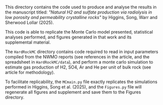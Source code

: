 
This directory contains the code used to produce and analyse the results in the manuscript titled: *"Natural H2 and sulfate production via radiolysis in low porosity and permeability crystalline rocks"* by Higgins, Song, Warr and Sherwood Lollar (2025).

This code is able to replicate the Monte Carlo model presented, statistical analyses performed, and figures generated in that work and its supplemental material.

The `HardRockMC` directory contains code required to read in input parameters compiled from the NWMO reports (see references in the article, and the spreadsheet in `HardRockMC/data`), and perform a monte carlo simulation to estimate gas production of H2, SO4, Ar and He per unit of bulk rock (see article for methodology).

To facilitate replicability, the `MCmain.py` file exactly replicates the simulations performed in Higgins, Song et al. (2025), and the `Figures.py` file will regenerate all figures and supplement and save them to the Figures directory.
